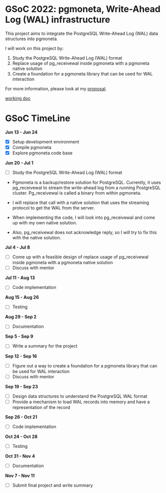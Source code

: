 # GSoC 2022: pgmoneta, Write-Ahead Log (WAL) infrastructure

This project aims to integrate the PostgreSQL Write-Ahead Log (WAL) data structures into pgmoneta.

I will work on this project by:
1. Study the PostgreSQL Write-Ahead Log (WAL) format
2. Replace usage of pg_receivewal inside pgmoneta with a pgmoneta native solution
3. Create a foundation for a pgmoneta library that can be used for WAL interaction

For more information, please look at my [proposal](https://docs.google.com/document/d/1KKKDU6iP0GOkAMSdGRyxFJRgW964JFVROnpKkbzWyNw/edit#).

[working doc](https://docs.qq.com/doc/DTXl3Smp5ekhlT0pQ?u=287e9a2da7b4489ba77400085897ec11)
  
# GSoC TimeLine

**Jun 13 - Jun 24**
- [x] Setup development environment
- [x] Compile pgmoneta
- [x] Explore pgmoneta code base 

**Jun 20 - Jul 1**
- [ ] Study the PostgreSQL Write-Ahead Log (WAL) format
  
* Pgmoneta is a backup/restore solution for PostgreSQL. 
Currently, it uses pg_receivewal to stream the write-ahead log from a running PostgreSQL cluster. Pg_receivewal is called a binary from within pgmoneta. 

* I will replace that call with a native solution that uses the streaming protocol to get the WAL from the server. 

* When implementing the code, I will look into pg_receivewal and come up with my own native solution. 

* Also, pg_receivewal does not acknowledge reply, so I will try to fix this with the native solution.


**Jul 4 - Jul 8**
- [ ] Come up with a feasible design of replace usage of pg_receivewal inside pgmoneta with a pgmoneta native solution
- [ ] Discuss with mentor

**Jul 11 - Aug 13**
- [ ] Code implementation

**Aug 15 - Aug 26**
- [ ] Testing

**Aug 29 - Sep 2**
- [ ] Documentation

**Sep 5 - Sep 9**
- [ ] Write a summary for the project

**Sep 12 - Sep 16**
- [ ] Figure out a way to create a foundation for a pgmoneta library that can be used for WAL interaction
- [ ] Discuss with mentor

**Sep 19 - Sep 23**
- [ ] Design data structures to understand the PostgreSQL WAL format
- [ ] Provide a mechanism to load WAL records into memory and have a representation of the record

**Sep 26 - Oct 21**
- [ ] Code implementation

**Oct 24 - Oct 28**
- [ ] Testing

**Oct 31 - Nov 4**
- [ ] Documentation

**Nov 7 - Nov 11**
- [ ] Submit final project and write summary
